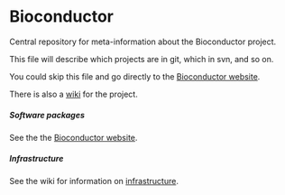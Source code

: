 # Bioconductor
Central repository for meta-information about the Bioconductor project.

This file will describe which projects are in git, which in svn, and so on.

You could skip this file and go directly to the [Bioconductor website](http://bioconductor.org).

There is also a [wiki](https://github.com/Bioconductor/Bioconductor/wiki) for the project.

##### Software packages
See the the [Bioconductor website](http://bioconductor.org).

##### Infrastructure
See the wiki for information on [infrastructure](https://github.com/Bioconductor/Bioconductor/wiki/Infrastructure).

